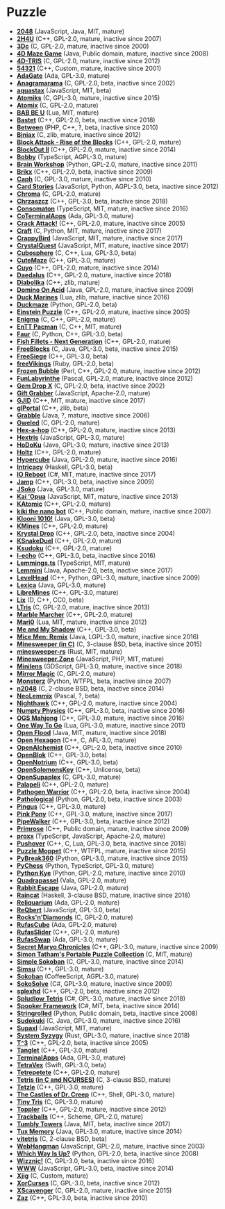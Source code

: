 [comment]: # (autogenerated content, do not edit)
# Puzzle

- **[2048](../2048.md)** (JavaScript, Java, MIT, mature)
- **[2H4U](../2h4u.md)** (C++, GPL-2.0, mature, inactive since 2007)
- **[3Dc](../3dc.md)** (C, GPL-2.0, mature, inactive since 2000)
- **[4D Maze Game](../4d_maze_game.md)** (Java, Public domain, mature, inactive since 2008)
- **[4D-TRIS](../4d-tris.md)** (C, GPL-2.0, mature, inactive since 2012)
- **[54321](../54321.md)** (C++, Custom, mature, inactive since 2001)
- **[AdaGate](../adagate.md)** (Ada, GPL-3.0, mature)
- **[Anagramarama](../anagramarama.md)** (C, GPL-2.0, beta, inactive since 2002)
- **[aquastax](../aquastax.md)** (JavaScript, MIT, beta)
- **[Atomiks](../atomiks.md)** (C, GPL-3.0, mature, inactive since 2015)
- **[Atomix](../atomix.md)** (C, GPL-2.0, mature)
- **[BAB BE U](../bab_be_u.md)** (Lua, MIT, mature)
- **[Bastet](../bastet.md)** (C++, GPL-2.0, beta, inactive since 2018)
- **[Between](../between.md)** (PHP, C++, ?, beta, inactive since 2010)
- **[Biniax](../biniax.md)** (C, zlib, mature, inactive since 2012)
- **[Block Attack - Rise of the Blocks](../block_attack-rise_of_the_blocks.md)** (C++, GPL-2.0, mature)
- **[BlockOut II](../blockout_ii.md)** (C++, GPL-2.0, mature, inactive since 2014)
- **[Bobby](../bobby.md)** (TypeScript, AGPL-3.0, mature)
- **[Brain Workshop](../brain_workshop.md)** (Python, GPL-2.0, mature, inactive since 2011)
- **[Brikx](../brikx.md)** (C++, GPL-2.0, beta, inactive since 2009)
- **[Caph](../caph.md)** (C, GPL-3.0, mature, inactive since 2010)
- **[Card Stories](../card_stories.md)** (JavaScript, Python, AGPL-3.0, beta, inactive since 2012)
- **[Chroma](../chroma.md)** (C, GPL-2.0, mature)
- **[Chrzaszcz](../chrzaszcz.md)** (C++, GPL-3.0, beta, inactive since 2018)
- **[Consomaton](../consomaton.md)** (TypeScript, MIT, mature, inactive since 2016)
- **[CoTerminalApps](../coterminalapps.md)** (Ada, GPL-3.0, mature)
- **[Crack Attack!](../crack_attack.md)** (C++, GPL-2.0, mature, inactive since 2005)
- **[Craft](../craft.md)** (C, Python, MIT, mature, inactive since 2017)
- **[CrappyBird](../crappybird.md)** (JavaScript, MIT, mature, inactive since 2017)
- **[CrystalQuest](../crystalquest.md)** (JavaScript, MIT, mature, inactive since 2017)
- **[Cubosphere](../cubosphere.md)** (C, C++, Lua, GPL-3.0, beta)
- **[CuteMaze](../cutemaze.md)** (C++, GPL-3.0, mature)
- **[Cuyo](../cuyo.md)** (C++, GPL-2.0, mature, inactive since 2014)
- **[Daedalus](../daedalus.md)** (C++, GPL-2.0, mature, inactive since 2018)
- **[Diabolika](../diabolika.md)** (C++, zlib, mature)
- **[Domino On Acid](../domino_on_acid.md)** (Java, GPL-2.0, mature, inactive since 2009)
- **[Duck Marines](../duck_marines.md)** (Lua, zlib, mature, inactive since 2016)
- **[Duckmaze](../duckmaze.md)** (Python, GPL-2.0, beta)
- **[Einstein Puzzle](../einstein_puzzle.md)** (C++, GPL-2.0, mature, inactive since 2005)
- **[Enigma](../enigma.md)** (C, C++, GPL-2.0, mature)
- **[EnTT Pacman](../entt_pacman.md)** (C, C++, MIT, mature)
- **[Faur](../faur.md)** (C, Python, C++, GPL-3.0, beta)
- **[Fish Fillets - Next Generation](../fish_fillets-next_generation.md)** (C++, GPL-2.0, mature)
- **[FreeBlocks](../freeblocks.md)** (C, Java, GPL-3.0, beta, inactive since 2015)
- **[FreeSiege](../freesiege.md)** (C++, GPL-3.0, beta)
- **[freeVikings](../freevikings.md)** (Ruby, GPL-2.0, beta)
- **[Frozen Bubble](../frozen_bubble.md)** (Perl, C++, GPL-2.0, mature, inactive since 2012)
- **[FunLabyrinthe](../funlabyrinthe.md)** (Pascal, GPL-2.0, mature, inactive since 2012)
- **[Gem Drop X](../gem_drop_x.md)** (C, GPL-2.0, beta, inactive since 2002)
- **[Gift Grabber](../gift_grabber.md)** (JavaScript, Apache-2.0, mature)
- **[GJID](../gjid.md)** (C++, MIT, mature, inactive since 2017)
- **[glPortal](../glportal.md)** (C++, zlib, beta)
- **[Grabble](../grabble.md)** (Java, ?, mature, inactive since 2006)
- **[Gweled](../gweled.md)** (C, GPL-2.0, mature)
- **[Hex-a-hop](../hex-a-hop.md)** (C++, GPL-2.0, mature, inactive since 2013)
- **[Hextris](../hextris.md)** (JavaScript, GPL-3.0, mature)
- **[HoDoKu](../hodoku.md)** (Java, GPL-3.0, mature, inactive since 2013)
- **[Holtz](../holtz.md)** (C++, GPL-2.0, mature)
- **[Hypercube](../hypercube.md)** (Java, GPL-2.0, mature, inactive since 2016)
- **[Intricacy](../intricacy.md)** (Haskell, GPL-3.0, beta)
- **[IO Reboot](../io_reboot.md)** (C#, MIT, mature, inactive since 2017)
- **[Jamp](../jamp.md)** (C++, GPL-3.0, beta, inactive since 2009)
- **[JSoko](../jsoko.md)** (Java, GPL-3.0, mature)
- **[Kai ‘Opua](../kai_opua.md)** (JavaScript, MIT, mature, inactive since 2013)
- **[KAtomic](../katomic.md)** (C++, GPL-2.0, mature)
- **[kiki the nano bot](../kiki_the_nano_bot.md)** (C++, Public domain, mature, inactive since 2007)
- **[Klooni 1010!](../klooni_1010.md)** (Java, GPL-3.0, beta)
- **[KMines](../kmines.md)** (C++, GPL-2.0, mature)
- **[Krystal Drop](../krystal_drop.md)** (C++, GPL-2.0, beta, inactive since 2004)
- **[KSnakeDuel](../ksnakeduel.md)** (C++, GPL-2.0, mature)
- **[Ksudoku](../ksudoku.md)** (C++, GPL-2.0, mature)
- **[l-echo](../l-echo.md)** (C++, GPL-3.0, beta, inactive since 2016)
- **[Lemmings.ts](../lemmingsts.md)** (TypeScript, MIT, mature)
- **[Lemmini](../lemmini.md)** (Java, Apache-2.0, beta, inactive since 2017)
- **[LevelHead](../levelhead.md)** (C++, Python, GPL-3.0, mature, inactive since 2009)
- **[Lexica](../lexica.md)** (Java, GPL-3.0, mature)
- **[LibreMines](../libremines.md)** (C++, GPL-3.0, mature)
- **[Lix](../lix.md)** (D, C++, CC0, beta)
- **[LTris](../ltris.md)** (C, GPL-2.0, mature, inactive since 2013)
- **[Marble Marcher](../marble_marcher.md)** (C++, GPL-2.0, mature)
- **[Mari0](../mari0.md)** (Lua, MIT, mature, inactive since 2012)
- **[Me and My Shadow](../me_and_my_shadow.md)** (C++, GPL-3.0, beta)
- **[Mice Men: Remix](../mice_men_remix.md)** (Java, LGPL-3.0, mature, inactive since 2016)
- **[Minesweeper (in C)](../minesweeper_in_c.md)** (C, 3-clause BSD, beta, inactive since 2015)
- **[minesweeper-rs](../minesweeper-rs.md)** (Rust, MIT, mature)
- **[Minesweeper.Zone](../minesweeperzone.md)** (JavaScript, PHP, MIT, mature)
- **[Minilens](../minilens.md)** (GDScript, GPL-3.0, mature, inactive since 2018)
- **[Mirror Magic](../mirror_magic.md)** (C, GPL-2.0, mature)
- **[Monsterz](../monsterz.md)** (Python, WTFPL, beta, inactive since 2007)
- **[n2048](../n2048.md)** (C, 2-clause BSD, beta, inactive since 2014)
- **[NeoLemmix](../neolemmix.md)** (Pascal, ?, beta)
- **[Nighthawk](../nighthawk.md)** (C++, GPL-2.0, mature, inactive since 2004)
- **[Numpty Physics](../numpty_physics.md)** (C++, GPL-3.0, beta, inactive since 2016)
- **[OGS Mahjong](../ogs_mahjong.md)** (C++, GPL-3.0, mature, inactive since 2016)
- **[One Way To Go](../one_way_to_go.md)** (Lua, GPL-3.0, mature, inactive since 2011)
- **[Open Flood](../open_flood.md)** (Java, MIT, mature, inactive since 2018)
- **[Open Hexagon](../open_hexagon.md)** (C++, C, AFL-3.0, mature)
- **[OpenAlchemist](../openalchemist.md)** (C++, GPL-2.0, beta, inactive since 2010)
- **[OpenBlok](../openblok.md)** (C++, GPL-3.0, beta)
- **[OpenNotrium](../opennotrium.md)** (C++, GPL-3.0, beta)
- **[OpenSolomonsKey](../opensolomonskey.md)** (C++, Unlicense, beta)
- **[OpenSupaplex](../opensupaplex.md)** (C, GPL-3.0, mature)
- **[Palapeli](../palapeli.md)** (C++, GPL-2.0, mature)
- **[Pathogen Warrior](../pathogen_warrior.md)** (C++, GPL-2.0, beta, inactive since 2004)
- **[Pathological](../pathological.md)** (Python, GPL-2.0, beta, inactive since 2003)
- **[Pingus](../pingus.md)** (C++, GPL-3.0, mature)
- **[Pink Pony](../pink_pony.md)** (C++, GPL-3.0, mature, inactive since 2017)
- **[PipeWalker](../pipewalker.md)** (C++, GPL-3.0, beta, inactive since 2012)
- **[Primrose](../primrose.md)** (C++, Public domain, mature, inactive since 2009)
- **[proxx](../proxx.md)** (TypeScript, JavaScript, Apache-2.0, mature)
- **[Pushover](../pushover.md)** (C++, C, Lua, GPL-3.0, beta, inactive since 2018)
- **[Puzzle Moppet](../puzzle_moppet.md)** (C++, WTFPL, mature, inactive since 2015)
- **[PyBreak360](../pybreak360.md)** (Python, GPL-3.0, mature, inactive since 2015)
- **[PyChess](../pychess.md)** (Python, TypeScript, GPL-3.0, mature)
- **[Python Kye](../python_kye.md)** (Python, GPL-2.0, mature, inactive since 2010)
- **[Quadrapassel](../quadrapassel.md)** (Vala, GPL-2.0, mature)
- **[Rabbit Escape](../rabbit_escape.md)** (Java, GPL-2.0, mature)
- **[Raincat](../raincat.md)** (Haskell, 3-clause BSD, mature, inactive since 2018)
- **[Reliquarium](../reliquarium.md)** (Ada, GPL-2.0, mature)
- **[ReQbert](../reqbert.md)** (JavaScript, GPL-3.0, beta)
- **[Rocks'n'Diamonds](../rocksndiamonds.md)** (C, GPL-2.0, mature)
- **[RufasCube](../rufascube.md)** (Ada, GPL-2.0, mature)
- **[RufasSlider](../rufasslider.md)** (C++, GPL-2.0, mature)
- **[RufasSwap](../rufasswap.md)** (Ada, GPL-3.0, mature)
- **[Secret Maryo Chronicles](../secret_maryo_chronicles.md)** (C++, GPL-3.0, mature, inactive since 2009)
- **[Simon Tatham's Portable Puzzle Collection](../simon_tathams_portable_puzzle_collection.md)** (C, MIT, mature)
- **[Simple Sokoban](../simple_sokoban.md)** (C, GPL-3.0, mature, inactive since 2014)
- **[Simsu](../simsu.md)** (C++, GPL-3.0, mature)
- **[Sokoban](../sokoban.md)** (CoffeeScript, AGPL-3.0, mature)
- **[SokoSolve](../sokosolve.md)** (C#, GPL-3.0, mature, inactive since 2009)
- **[splexhd](../splexhd.md)** (C++, GPL-2.0, beta, inactive since 2012)
- **[Spludlow Tetris](../spludlow_tetris.md)** (C#, GPL-3.0, mature, inactive since 2018)
- **[Spooker Framework](../spooker_framework.md)** (C#, MIT, beta, inactive since 2014)
- **[Stringrolled](../stringrolled.md)** (Python, Public domain, beta, inactive since 2008)
- **[Sudokuki](../sudokuki.md)** (C, Java, GPL-3.0, mature, inactive since 2016)
- **[Supaxl](../supaxl.md)** (JavaScript, MIT, mature)
- **[System Syzygy](../system_syzygy.md)** (Rust, GPL-3.0, mature, inactive since 2018)
- **[T^3](../t3.md)** (C++, GPL-2.0, beta, inactive since 2005)
- **[Tanglet](../tanglet.md)** (C++, GPL-3.0, mature)
- **[TerminalApps](../terminalapps.md)** (Ada, GPL-3.0, mature)
- **[TetraVex](../tetravex.md)** (Swift, GPL-3.0, beta)
- **[Tetrepetete](../tetrepetete.md)** (C++, GPL-2.0, mature)
- **[Tetris (in C and NCURSES)](../tetris_in_c_and_ncurses.md)** (C, 3-clause BSD, mature)
- **[Tetzle](../tetzle.md)** (C++, GPL-3.0, mature)
- **[The Castles of Dr. Creep](../the_castles_of_dr_creep.md)** (C++, Shell, GPL-3.0, mature)
- **[Tiny Tris](../tiny_tris.md)** (C, GPL-3.0, mature)
- **[Toppler](../toppler.md)** (C++, GPL-2.0, mature, inactive since 2012)
- **[Trackballs](../trackballs.md)** (C++, Scheme, GPL-2.0, mature)
- **[Tumbly Towers](../tumbly_towers.md)** (Java, MIT, beta, inactive since 2017)
- **[Tux Memory](../tux_memory.md)** (Java, GPL-3.0, mature, inactive since 2014)
- **[vitetris](../vitetris.md)** (C, 2-clause BSD, beta)
- **[WebHangman](../webhangman.md)** (JavaScript, GPL-2.0, mature, inactive since 2003)
- **[Which Way Is Up?](../which_way_is_up.md)** (Python, GPL-2.0, beta, inactive since 2008)
- **[Wizznic!](../wizznic.md)** (C, GPL-3.0, beta, inactive since 2016)
- **[WWW](../www.md)** (JavaScript, GPL-3.0, beta, inactive since 2014)
- **[Xjig](../xjig.md)** (C, Custom, mature)
- **[XorCurses](../xorcurses.md)** (C, GPL-3.0, beta, inactive since 2012)
- **[XScavenger](../xscavenger.md)** (C, GPL-2.0, mature, inactive since 2015)
- **[Zaz](../zaz.md)** (C++, GPL-3.0, beta, inactive since 2010)